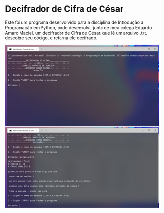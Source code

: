 # Decifrador de Cifra de César
Este foi um programa desenvolvido para a disciplina de Introdução a Programação em Python, onde desenvolvi, junto de meu colega Eduardo Amaro Maciel, um decifrador de Cifra de César, que lê um arquivo .txt, descobre seu código, e retorna ele decifrado.

<img src="Exemplo.png" alt="Imagem 1"/>

<img src="Exemplo2.png" alt="Imagem 2"/>
